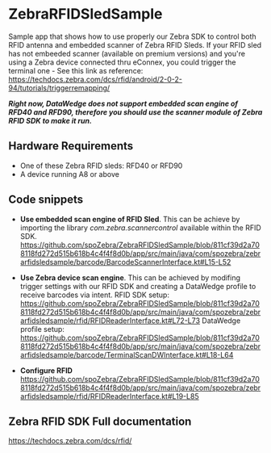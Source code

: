 # ZebraRFIDSledSample
Sample app that shows how to use properly our Zebra SDK to control both RFID antenna and embedded scanner of Zebra RFID Sleds.
If your RFID sled has not embeeded scanner (available on premium versions) and you're using a Zebra device connected thru eConnex, you could trigger the terminal one - See this link as reference: https://techdocs.zebra.com/dcs/rfid/android/2-0-2-94/tutorials/triggerremapping/

***Right now, DataWedge does not support embedded scan engine of RFD40 and RFD90, therefore you should use the scanner module of Zebra RFID SDK to make it run.***

## Hardware Requirements
- One of these Zebra RFID sleds: RFD40 or RFD90
- A device running A8 or above

## Code snippets

- **Use embedded scan engine of RFID Sled**. 
This can be achieve by importing the library *com.zebra.scannercontrol* available within the RFID SDK.
https://github.com/spoZebra/ZebraRFIDSledSample/blob/811cf39d2a708118fd272d515b618b4c4f4f8d0b/app/src/main/java/com/spozebra/zebrarfidsledsample/barcode/BarcodeScannerInterface.kt#L15-L52

- **Use Zebra device scan engine**. This can be achieved by modifing trigger settings with our RFID SDK and creating a DataWedge profile to receive barcodes via intent.
RFID SDK setup: https://github.com/spoZebra/ZebraRFIDSledSample/blob/811cf39d2a708118fd272d515b618b4c4f4f8d0b/app/src/main/java/com/spozebra/zebrarfidsledsample/rfid/RFIDReaderInterface.kt#L72-L73
DataWedge profile setup: https://github.com/spoZebra/ZebraRFIDSledSample/blob/811cf39d2a708118fd272d515b618b4c4f4f8d0b/app/src/main/java/com/spozebra/zebrarfidsledsample/barcode/TerminalScanDWInterface.kt#L18-L64

- **Configure RFID**
https://github.com/spoZebra/ZebraRFIDSledSample/blob/811cf39d2a708118fd272d515b618b4c4f4f8d0b/app/src/main/java/com/spozebra/zebrarfidsledsample/rfid/RFIDReaderInterface.kt#L19-L85

## Zebra RFID SDK Full documentation
https://techdocs.zebra.com/dcs/rfid/
